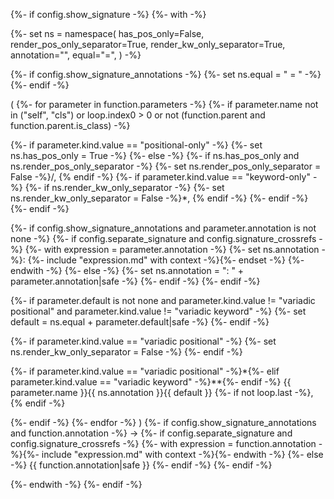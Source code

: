 {%- if config.show_signature -%}
{%- with -%}

{%- set ns = namespace(
  has_pos_only=False,
  render_pos_only_separator=True,
  render_kw_only_separator=True,
  annotation="",
  equal="=",
  )
  -%}

{%- if config.show_signature_annotations -%}
{%- set ns.equal = " = " -%}
{%- endif -%}

(
{%- for parameter in function.parameters -%}
{%- if parameter.name not in ("self", "cls") or loop.index0 > 0 or not (function.parent and function.parent.is_class) -%}

{%- if parameter.kind.value == "positional-only" -%}
{%- set ns.has_pos_only = True -%}
{%- else -%}
{%- if ns.has_pos_only and ns.render_pos_only_separator -%}
{%- set ns.render_pos_only_separator = False -%}/, {% endif -%}
{%- if parameter.kind.value == "keyword-only" -%}
{%- if ns.render_kw_only_separator -%}
{%- set ns.render_kw_only_separator = False -%}*, {% endif -%}
{%- endif -%}
{%- endif -%}

{%- if config.show_signature_annotations and parameter.annotation is not none -%}
{%- if config.separate_signature and config.signature_crossrefs -%}
{%- with expression = parameter.annotation -%}
{%- set ns.annotation -%}: {%- include "expression.md" with context -%}{%- endset -%}
{%- endwith -%}
{%- else -%}
{%- set ns.annotation = ": " + parameter.annotation|safe -%}
{%- endif -%}
{%- endif -%}

{%- if parameter.default is not none and parameter.kind.value != "variadic positional" and parameter.kind.value != "variadic keyword" -%}
{%- set default = ns.equal + parameter.default|safe -%}
{%- endif -%}

{%- if parameter.kind.value == "variadic positional" -%}
{%- set ns.render_kw_only_separator = False -%}
{%- endif -%}

{%- if parameter.kind.value == "variadic positional" -%}*{%- elif parameter.kind.value == "variadic keyword" -%}**{%- endif -%}
{{ parameter.name }}{{ ns.annotation }}{{ default }}
{%- if not loop.last -%}, {% endif -%}

{%- endif -%}
{%- endfor -%}
)
{%- if config.show_signature_annotations and function.annotation -%} -> {%- if config.separate_signature and config.signature_crossrefs -%}
{%- with expression = function.annotation -%}{%- include "expression.md" with context -%}{%- endwith -%}
{%- else -%}
{{ function.annotation|safe }}
{%- endif -%}
{%- endif -%}

{%- endwith -%}
{%- endif -%}